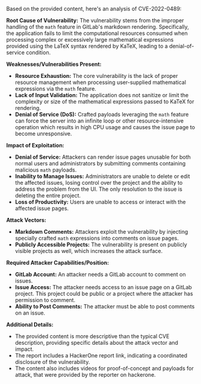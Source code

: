 Based on the provided content, here's an analysis of CVE-2022-0489:

**Root Cause of Vulnerability:**
The vulnerability stems from the improper handling of the `math` feature in GitLab's markdown rendering. Specifically, the application fails to limit the computational resources consumed when processing complex or excessively large mathematical expressions provided using the LaTeX syntax rendered by KaTeX, leading to a denial-of-service condition.

**Weaknesses/Vulnerabilities Present:**
- **Resource Exhaustion:** The core vulnerability is the lack of proper resource management when processing user-supplied mathematical expressions via the `math` feature.
- **Lack of Input Validation:** The application does not sanitize or limit the complexity or size of the mathematical expressions passed to KaTeX for rendering.
- **Denial of Service (DoS):**  Crafted payloads leveraging the `math` feature can force the server into an infinite loop or other resource-intensive operation which results in high CPU usage and causes the issue page to become unresponsive.

**Impact of Exploitation:**
- **Denial of Service:** Attackers can render issue pages unusable for both normal users and administrators by submitting comments containing malicious `math` payloads.
- **Inability to Manage Issues:** Administrators are unable to delete or edit the affected issues, losing control over the project and the ability to address the problem from the UI. The only resolution to the issue is deleting the entire project.
- **Loss of Productivity:** Users are unable to access or interact with the affected issue pages.

**Attack Vectors:**
- **Markdown Comments:** Attackers exploit the vulnerability by injecting specially crafted `math` expressions into comments on issue pages.
- **Publicly Accessible Projects:** The vulnerability is present on publicly visible projects as well, which increases the attack surface.

**Required Attacker Capabilities/Position:**
- **GitLab Account:** An attacker needs a GitLab account to comment on issues.
- **Issue Access:** The attacker needs access to an issue page on a GitLab project. This project could be public or a project where the attacker has permission to comment.
- **Ability to Post Comments:** The attacker must be able to post comments on an issue.

**Additional Details:**

- The provided content is more descriptive than the typical CVE description, providing specific details about the attack vector and impact.
- The report includes a HackerOne report link, indicating a coordinated disclosure of the vulnerability.
- The content also includes videos for proof-of-concept and payloads for attack, that were provided by the reporter on hackerone.